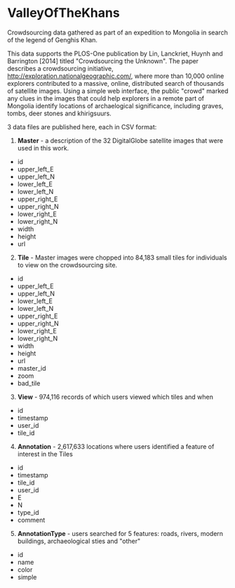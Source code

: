 ValleyOfTheKhans
================

Crowdsourcing data gathered as part of an expedition to Mongolia in search of the legend of Genghis Khan.

This data supports the PLOS-One publication by Lin, Lanckriet, Huynh and Barrington [2014] titled "Crowdsourcing the Unknown". The paper describes a crowdsourcing initiative, http://exploration.nationalgeographic.com/, where more than 10,000 online explorers contributed to a massive, online, distributed search of thousands of satellite images. Using a simple web interface, the public "crowd" marked any clues in the images that could help explorers in a remote part of Mongolia identify locations of archaelogical significance, including graves, tombs, deer stones and khirigsuurs.

3 data files are published here, each in CSV format:

1) **Master** - a description of the 32 DigitalGlobe satellite images that were used in this work.
- id
- upper_left_E
- upper_left_N
- lower_left_E
- lower_left_N
- upper_right_E
- upper_right_N
- lower_right_E
- lower_right_N
- width
- height
- url

2) **Tile** - Master images were chopped into 84,183 small tiles for individuals to view on the crowdsourcing site. 
  - id
  - upper_left_E
  - upper_left_N
  - lower_left_E
  - lower_left_N
  - upper_right_E
  - upper_right_N
  - lower_right_E
  - lower_right_N
  - width
  - height
  - url
  - master_id
  - zoom
  - bad_tile

3) **View** - 974,116 records of which users viewed which tiles and when
- id
- timestamp
- user_id
- tile_id

4) **Annotation** - 2,617,633 locations where users identified a feature of interest in the Tiles
- id
- timestamp
- tile_id
- user_id
- E
- N
- type_id
- comment

5) **AnnotationType** - users searched for 5 features: roads, rivers, modern buildings, archaeological sties and "other"
- id
- name
- color
- simple
